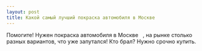 ```yaml
---
layout: post 
title: Какой самый лучший покраска автомобиля в Москве ‌ ‌ 
--- 
```

Помогите! Нужен покраска автомобиля в Москве ‌ ‌ , на рынке столько разных вариантов, что уже запутался! Кто брал? Нужно срочно купить.